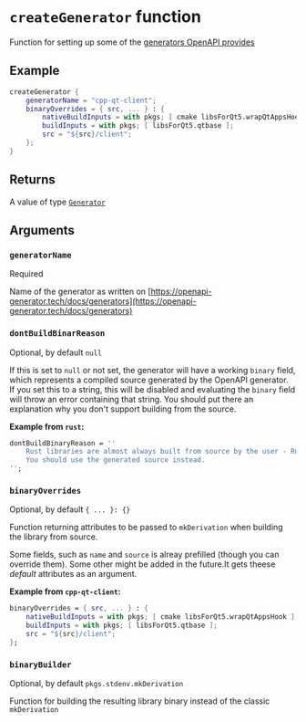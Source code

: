 # `createGenerator` function

Function for setting up some of the [generators OpenAPI provides](https://openapi-generator.tech/docs/generators)

## Example

```nix
createGenerator {
    generatorName = "cpp-qt-client";
    binaryOverrides = { src, ... } : {
        nativeBuildInputs = with pkgs; [ cmake libsForQt5.wrapQtAppsHook ];
        buildInputs = with pkgs; [ libsForQt5.qtbase ];
        src = "${src}/client";
    };
}
```

## Returns

A value of type [`Generator`](../types/generator.md)

## Arguments

### `generatorName`

Required

Name of the generator as written on [https://openapi-generator.tech/docs/generators](https://openapi-generator.tech/docs/generators)

### `dontBuildBinarReason`

Optional, by default `null`

If this is set to `null` or not set, the generator will have a working `binary` field, which represents a compiled source generated by the OpenAPI generator.\
If you set this to a string, this will be disabled and evaluating the `binary` field will throw an error containing that string. You should put there an explanation why you don't support building from the source.

**Example from `rust`:**

```nix
dontBuildBinaryReason = ''
    Rust libraries are almost always built from source by the user - Rust libraries are not often obtained as binaries.
    You should use the generated source instead.
'';
```

### `binaryOverrides`

Optional, by default `{ ... }: {}`

Function returning attributes to be passed to `mkDerivation` when building the library from source.

Some fields, such as `name` and `source` is alreay prefilled (though you can override them). Some other might be added in the future.It gets theese _default_ attributes as an argument.

**Example from `cpp-qt-client`:**

```nix
binaryOverrides = { src, ... } : {
    nativeBuildInputs = with pkgs; [ cmake libsForQt5.wrapQtAppsHook ];
    buildInputs = with pkgs; [ libsForQt5.qtbase ];
    src = "${src}/client";
};
```

### `binaryBuilder`

Optional, by default `pkgs.stdenv.mkDerivation`

Function for building the resulting library binary instead of the classic `mkDerivation`
